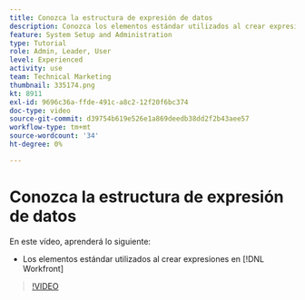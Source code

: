```yaml
---
title: Conozca la estructura de expresión de datos
description: Conozca los elementos estándar utilizados al crear expresiones en Adobe [!DNL Workfront].
feature: System Setup and Administration
type: Tutorial
role: Admin, Leader, User
level: Experienced
activity: use
team: Technical Marketing
thumbnail: 335174.png
kt: 8911
exl-id: 9696c36a-ffde-491c-a8c2-12f20f6bc374
doc-type: video
source-git-commit: d39754b619e526e1a869deedb38dd2f2b43aee57
workflow-type: tm+mt
source-wordcount: '34'
ht-degree: 0%

---
```


# Conozca la estructura de expresión de datos

En este vídeo, aprenderá lo siguiente:

* Los elementos estándar utilizados al crear expresiones en [!DNL Workfront]

>[!VIDEO](https://video.tv.adobe.com/v/335174/?quality=12)
